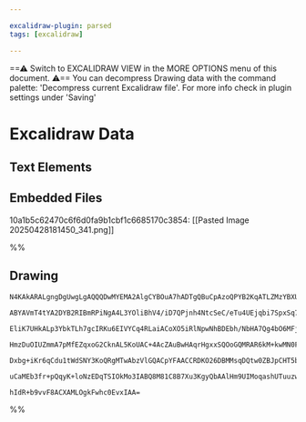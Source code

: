 ```yaml
---

excalidraw-plugin: parsed
tags: [excalidraw]

---
```

==⚠  Switch to EXCALIDRAW VIEW in the MORE OPTIONS menu of this document. ⚠== You can decompress Drawing data with the command palette: 'Decompress current Excalidraw file'. For more info check in plugin settings under 'Saving'


# Excalidraw Data

## Text Elements
## Embedded Files
10a1b5c62470c6f6d0fa9b1cbf1c6685170c3854: [[Pasted Image 20250428181450_341.png]]

%%
## Drawing
```compressed-json
N4KAkARALgngDgUwgLgAQQQDwMYEMA2AlgCYBOuA7hADTgQBuCpAzoQPYB2KqATLZMzYBXUtiRoIACyhQ4zZAHoFAc0JRJQgEYA6bGwC2CgF7N6hbEcK4OCtptbErHALRY8RMpWdx8Q1TdIEfARcZgRmBShcZQUebQBGAAYEmjoghH0EDihmbgBtcDBQMBKIEm4IAE5SAEUAUQQAaUSALSEAWUlCBAAReIApABkAM3wYXP5S2EQKwn1opEnITG5n

ABYAVmT4tYA2DYB2RIBmRPiNgA4L3YOliBhV4/iD7QPjnh4NtcSeC/eTu4UEjqbi7SpxSq7XZrC6JNZ7cFvO6SBCEZTSbjHPZ3azKYLcRJ3ZhQUhsADWCAAwmx8GxSBUSdZmHBcIFsqkSpBNLhsGTlKShBxiNTafSJIyOMzWVkoBzSsNCPh8ABlWD4iSCDxygQk8kIADqwMk3D4hR1pIpqpg6vQmvKdwF6I44VyaHidzYLOwagebsShLNEH5wjgA

EliK7UHkALp3YbkTLh7gcIRKu6EIVYCq4RLaiACoXO5iRlNpwNhBDEbh/NbHA7Qg4bO6MFjsLhoJuBlusTgAOU4Ym4B0qdfio9ugcIzB66Sgle4wwIYTummEQrqwUy2RLqfwdyEcGIuDnVbdB02FwOFxhB1vuzuRA4ZOTu4fbF587Qi/wy/LUSgQiRhAiBChmyh5gqwRJhISS4PEmgbNguw8GsRxIcMuzEIki6VJo8TYJowz4VCFwbM8iTYMcpFr

HmzDuOIUZmmA7pMfEZqxoG2CknAL5KoUAC+4AcZAuBwHAqrHgxxSQOoGQMRAR6kM+kwMN0FAAEI8nyBbCjSdIVAAxMMxkmXKEDYCIbJQKGc76KqFpUnpYroAZ8QIG5blmRZpBWTZGSabywaCrpooMuQkoslZXmWTKfn6AAYoqKpqvJdpVip3m+bZ9l6oaxAgmgpqlJlsXZbqlopRUaXRT5pUZAASsIToutwLHFTF2RxQA8l6Pqtf6GUddZtnxZwU

Dxbg+iKr6qCdu1tWdSNY3KoQRgMTwAbzVlGQACpYFAACCRDKO26DBMMsqDQtw0ZBJpCHT5bAUCiuCnqgpZ7oU5lDXFdRCgdj3PSEb0QKypJUFd236AD4M7fA8k6WZdGkkqAAa1ZrJU2gbJUlQXDseyHFsxwqcjNL4AAmtwZHHAk1yVPElSXNCDMqUYbAGNw0mQPQBBCAxbElPxkN1fojXBUWQGIyp/IkCta0mptkCy8QqoIDxHYy6QJDtGwxAIH9

uCaMEb3fr+pQqyK+loNzEDqTSIOkMo3IABQ8M81C8B7Xu3KgyQbAAlHm9UIMoqashUTuuzwpyezHhK8LHfvY0HAki9kOUUj1UBtjuZbygmCAh5m2scOBNuBlkRsm9wJL83c2BEBrqB1wgdwcJNDGtx6QhQI+XekPzadfXYABWCDYDkyod3Auv64bxufqgZtt19PI54wO0c/gXOBtMqXpJPbZ5hZxIGHDMxoB9b4fqbS6r5yEDxgYyqHznnALvfD6

hIdR+b9vvF8ACXAMLOgkFwhc0EvxIAA=
```
%%